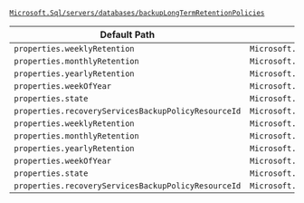 [`Microsoft.Sql/servers/databases/backupLongTermRetentionPolicies`](https://docs.microsoft.com/en-us/azure/templates/microsoft.sql/servers/databases/backuplongtermretentionpolicies)

| Default Path | Alias |
|---|---|
| `properties.weeklyRetention` | `Microsoft.Sql/servers/databases/backupLongTermRetentionPolicies/weeklyRetention` |
| `properties.monthlyRetention` | `Microsoft.Sql/servers/databases/backupLongTermRetentionPolicies/monthlyRetention` |
| `properties.yearlyRetention` | `Microsoft.Sql/servers/databases/backupLongTermRetentionPolicies/yearlyRetention` |
| `properties.weekOfYear` | `Microsoft.Sql/servers/databases/backupLongTermRetentionPolicies/weekOfYear` |
| `properties.state` | `Microsoft.Sql/servers/databases/backupLongTermRetentionPolicies/state` |
| `properties.recoveryServicesBackupPolicyResourceId` | `Microsoft.Sql/servers/databases/backupLongTermRetentionPolicies/recoveryServicesBackupPolicyResourceId` |
| `properties.weeklyRetention` | `Microsoft.Sql/servers/databases/backupLongTermRetentionPolicies/default.weeklyRetention` |
| `properties.monthlyRetention` | `Microsoft.Sql/servers/databases/backupLongTermRetentionPolicies/default.monthlyRetention` |
| `properties.yearlyRetention` | `Microsoft.Sql/servers/databases/backupLongTermRetentionPolicies/default.yearlyRetention` |
| `properties.weekOfYear` | `Microsoft.Sql/servers/databases/backupLongTermRetentionPolicies/default.weekOfYear` |
| `properties.state` | `Microsoft.Sql/servers/databases/backupLongTermRetentionPolicies/Default.state` |
| `properties.recoveryServicesBackupPolicyResourceId` | `Microsoft.Sql/servers/databases/backupLongTermRetentionPolicies/Default.recoveryServicesBackupPolicyResourceId` |


